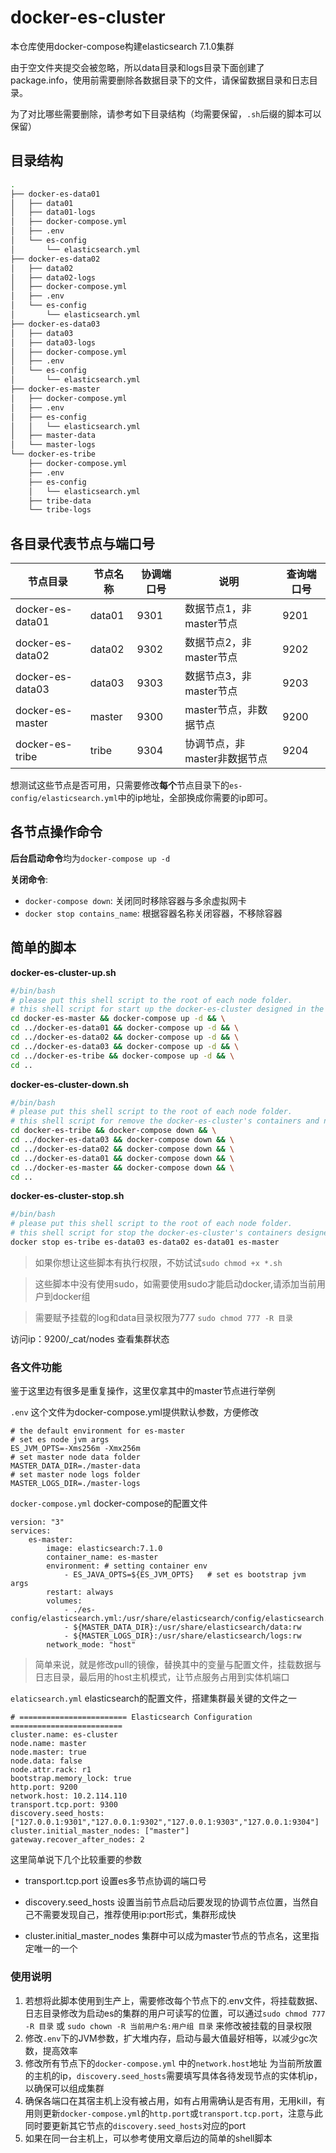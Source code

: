 # docker-es-cluster

本仓库使用docker-compose构建elasticsearch 7.1.0集群

由于空文件夹提交会被忽略，所以data目录和logs目录下面创建了package.info，使用前需要删除各数据目录下的文件，请保留数据目录和日志目录。

为了对比哪些需要删除，请参考如下目录结构（均需要保留，`.sh`后缀的脚本可以保留）

## 目录结构

```bash
.
├── docker-es-data01
│   ├── data01
│   ├── data01-logs
│   ├── docker-compose.yml
│   ├── .env
│   └── es-config
│       └── elasticsearch.yml
├── docker-es-data02
│   ├── data02
│   ├── data02-logs
│   ├── docker-compose.yml
│   ├── .env
│   └── es-config
│       └── elasticsearch.yml
├── docker-es-data03
│   ├── data03
│   ├── data03-logs
│   ├── docker-compose.yml
│   ├── .env
│   └── es-config
│       └── elasticsearch.yml
├── docker-es-master
│   ├── docker-compose.yml
│   ├── .env
│   ├── es-config
│   │   └── elasticsearch.yml
│   ├── master-data
│   └── master-logs
└── docker-es-tribe
    ├── docker-compose.yml
    ├── .env
    ├── es-config
    │   └── elasticsearch.yml
    ├── tribe-data
    └── tribe-logs
```

## 各目录代表节点与端口号

| 节点目录         | 节点名称 | 协调端口号 | 说明                         | 查询端口号 |
| ---------------- | -------- | ---------- | ---------------------------- | ---------- |
| docker-es-data01 | data01   | 9301       | 数据节点1，非master节点      | 9201       |
| docker-es-data02 | data02   | 9302       | 数据节点2，非master节点      | 9202       |
| docker-es-data03 | data03   | 9303       | 数据节点3，非master节点      | 9203       |
| docker-es-master | master   | 9300       | master节点，非数据节点       | 9200       |
| docker-es-tribe  | tribe    | 9304       | 协调节点，非master非数据节点 | 9204       |

想测试这些节点是否可用，只需要修改**每个**节点目录下的`es-config/elasticsearch.yml`中的ip地址，全部换成你需要的ip即可。

## 各节点操作命令

**后台启动命令**均为`docker-compose up -d`

**关闭命令**:

- `docker-compose down`: 关闭同时移除容器与多余虚拟网卡
- `docker stop contains_name`: 根据容器名称关闭容器，不移除容器

## 简单的脚本

**docker-es-cluster-up.sh**

```bash
#/bin/bash
# please put this shell script to the root of each node folder.
# this shell script for start up the docker-es-cluster designed in the one of linux server.
cd docker-es-master && docker-compose up -d && \
cd ../docker-es-data01 && docker-compose up -d && \
cd ../docker-es-data02 && docker-compose up -d && \
cd ../docker-es-data03 && docker-compose up -d && \
cd ../docker-es-tribe && docker-compose up -d && \
cd ..
```

**docker-es-cluster-down.sh**

```bash
#/bin/bash
# please put this shell script to the root of each node folder.
# this shell script for remove the docker-es-cluster's containers and networks designed in the one of linux server.
cd docker-es-tribe && docker-compose down && \
cd ../docker-es-data03 && docker-compose down && \
cd ../docker-es-data02 && docker-compose down && \
cd ../docker-es-data01 && docker-compose down && \
cd ../docker-es-master && docker-compose down && \
cd ..
```

**docker-es-cluster-stop.sh**

```bash
#/bin/bash
# please put this shell script to the root of each node folder.
# this shell script for stop the docker-es-cluster's containers designed in the one of linux server.
docker stop es-tribe es-data03 es-data02 es-data01 es-master
```

> 如果你想让这些脚本有执行权限，不妨试试`sudo chmod +x *.sh`

> 这些脚本中没有使用sudo，如需要使用sudo才能启动docker,请添加当前用户到docker组

> 需要赋予挂载的log和data目录权限为777 `sudo chmod 777 -R 目录`

访问ip：9200/_cat/nodes 查看集群状态

### 各文件功能

鉴于这里边有很多是重复操作，这里仅拿其中的master节点进行举例

`.env` 这个文件为docker-compose.yml提供默认参数，方便修改

```
# the default environment for es-master
# set es node jvm args
ES_JVM_OPTS=-Xms256m -Xmx256m
# set master node data folder
MASTER_DATA_DIR=./master-data
# set master node logs folder
MASTER_LOGS_DIR=./master-logs
```

`docker-compose.yml` docker-compose的配置文件

```
version: "3"
services:
    es-master:
        image: elasticsearch:7.1.0
        container_name: es-master
        environment: # setting container env
            - ES_JAVA_OPTS=${ES_JVM_OPTS}   # set es bootstrap jvm args
        restart: always
        volumes:
            - ./es-config/elasticsearch.yml:/usr/share/elasticsearch/config/elasticsearch.yml
            - ${MASTER_DATA_DIR}:/usr/share/elasticsearch/data:rw
            - ${MASTER_LOGS_DIR}:/usr/share/elasticsearch/logs:rw
        network_mode: "host"
```

> 简单来说，就是修改pull的镜像，替换其中的变量与配置文件，挂载数据与日志目录，最后用的host主机模式，让节点服务占用到实体机端口

`elaticsearch.yml` elasticsearch的配置文件，搭建集群最关键的文件之一

```
# ======================== Elasticsearch Configuration =========================
cluster.name: es-cluster
node.name: master 
node.master: true
node.data: false
node.attr.rack: r1 
bootstrap.memory_lock: true 
http.port: 9200
network.host: 10.2.114.110
transport.tcp.port: 9300
discovery.seed_hosts: ["127.0.0.1:9301","127.0.0.1:9302","127.0.0.1:9303","127.0.0.1:9304"] 
cluster.initial_master_nodes: ["master"] 
gateway.recover_after_nodes: 2
```

这里简单说下几个比较重要的参数

* transport.tcp.port 设置es多节点协调的端口号

* discovery.seed_hosts 设置当前节点启动后要发现的协调节点位置，当然自己不需要发现自己，推荐使用ip:port形式，集群形成快

* cluster.initial_master_nodes 集群中可以成为master节点的节点名，这里指定唯一的一个

### 使用说明

1. 若想将此脚本使用到生产上，需要修改每个节点下的.env文件，将挂载数据、日志目录修改为启动es的集群的用户可读写的位置，可以通过`sudo chmod 777 -R 目录` 或 `sudo chown -R 当前用户名:用户组 目录` 来修改被挂载的目录权限
2. 修改`.env`下的JVM参数，扩大堆内存，启动与最大值最好相等，以减少gc次数，提高效率
3. 修改所有节点下的`docker-compose.yml` 中的`network.host`地址 为当前所放置的主机的ip，`discovery.seed_hosts`需要填写具体各待发现节点的实体机ip，以确保可以组成集群
4. 确保各端口在其宿主机上没有被占用，如有占用需确认是否有用，无用kill，有用则更新`docker-compose.yml`的`http.port`或`transport.tcp.port`，注意与此同时要更新其它节点的`discovery.seed_hosts`对应的port
5. 如果在同一台主机上，可以参考使用文章后边的简单的shell脚本
